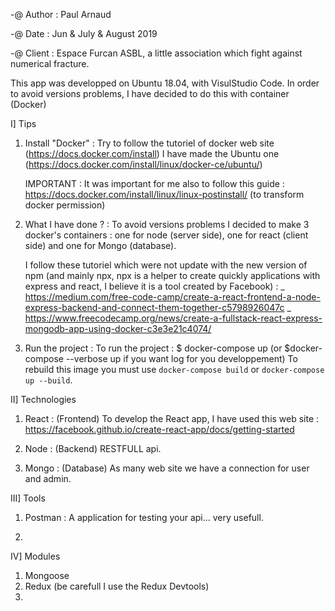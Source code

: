 -@ Author : Paul Arnaud

-@ Date : Jun & July & August 2019

-@ Client : Espace Furcan ASBL, a little association which fight against numerical fracture.

This app was developped on Ubuntu 18.04, with VisulStudio Code.
In order to avoid versions problems, I have decided to do this with container (Docker)

I] Tips
1) Install "Docker" : 
    Try to follow the tutoriel of docker web site (https://docs.docker.com/install)
    I have made the Ubuntu one (https://docs.docker.com/install/linux/docker-ce/ubuntu/)

    IMPORTANT : It was important for me also to follow this guide : https://docs.docker.com/install/linux/linux-postinstall/
    (to transform docker permission)

2) What I have done ? :
    To avoid versions problems I decided to make 3 docker's containers : one for node (server side), one for react (client side) and one for Mongo (database).

    I follow these tutoriel which were not update with the new version of npm (and mainly npx, npx is a helper to create quickly applications with express and react, I believe it is a tool created by Facebook) :
    _ https://medium.com/free-code-camp/create-a-react-frontend-a-node-express-backend-and-connect-them-together-c5798926047c
    _ https://www.freecodecamp.org/news/create-a-fullstack-react-express-mongodb-app-using-docker-c3e3e21c4074/

3) Run the project :
    To run the project : $ docker-compose up 
    (or $docker-compose --verbose up if you want log for you developpement)
    To rebuild this image you must use `docker-compose build` or `docker-compose up --build`.


II] Technologies    
1) React : (Frontend)
    To develop the React app, I have used this web site : https://facebook.github.io/create-react-app/docs/getting-started

2) Node : (Backend)
    RESTFULL api.

3) Mongo : (Database)
    As many web site we have a connection for user and admin.



III] Tools
1) Postman :
    A application for testing your api... very usefull.

2)

IV] Modules 
1) Mongoose
2) Redux (be carefull I use the Redux Devtools)
3) 
    
